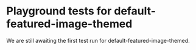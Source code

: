 # Playground tests for default-featured-image-themed
We are still awaiting the first test run for default-featured-image-themed.
